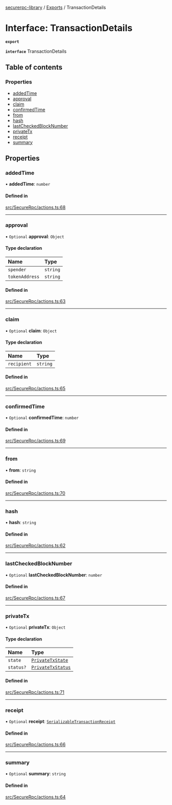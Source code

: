 [securerpc-library](../README.md) / [Exports](../modules.md) / TransactionDetails

# Interface: TransactionDetails

**`export`**

**`interface`** TransactionDetails

## Table of contents

### Properties

- [addedTime](TransactionDetails.md#addedtime)
- [approval](TransactionDetails.md#approval)
- [claim](TransactionDetails.md#claim)
- [confirmedTime](TransactionDetails.md#confirmedtime)
- [from](TransactionDetails.md#from)
- [hash](TransactionDetails.md#hash)
- [lastCheckedBlockNumber](TransactionDetails.md#lastcheckedblocknumber)
- [privateTx](TransactionDetails.md#privatetx)
- [receipt](TransactionDetails.md#receipt)
- [summary](TransactionDetails.md#summary)

## Properties

### addedTime

• **addedTime**: `number`

#### Defined in

[src/SecureRpc/actions.ts:68](https://github.com/manifoldfinance/libsushi/blob/e8e6916/src/SecureRpc/actions.ts#L68)

___

### approval

• `Optional` **approval**: `Object`

#### Type declaration

| Name | Type |
| :------ | :------ |
| `spender` | `string` |
| `tokenAddress` | `string` |

#### Defined in

[src/SecureRpc/actions.ts:63](https://github.com/manifoldfinance/libsushi/blob/e8e6916/src/SecureRpc/actions.ts#L63)

___

### claim

• `Optional` **claim**: `Object`

#### Type declaration

| Name | Type |
| :------ | :------ |
| `recipient` | `string` |

#### Defined in

[src/SecureRpc/actions.ts:65](https://github.com/manifoldfinance/libsushi/blob/e8e6916/src/SecureRpc/actions.ts#L65)

___

### confirmedTime

• `Optional` **confirmedTime**: `number`

#### Defined in

[src/SecureRpc/actions.ts:69](https://github.com/manifoldfinance/libsushi/blob/e8e6916/src/SecureRpc/actions.ts#L69)

___

### from

• **from**: `string`

#### Defined in

[src/SecureRpc/actions.ts:70](https://github.com/manifoldfinance/libsushi/blob/e8e6916/src/SecureRpc/actions.ts#L70)

___

### hash

• **hash**: `string`

#### Defined in

[src/SecureRpc/actions.ts:62](https://github.com/manifoldfinance/libsushi/blob/e8e6916/src/SecureRpc/actions.ts#L62)

___

### lastCheckedBlockNumber

• `Optional` **lastCheckedBlockNumber**: `number`

#### Defined in

[src/SecureRpc/actions.ts:67](https://github.com/manifoldfinance/libsushi/blob/e8e6916/src/SecureRpc/actions.ts#L67)

___

### privateTx

• `Optional` **privateTx**: `Object`

#### Type declaration

| Name | Type |
| :------ | :------ |
| `state` | [`PrivateTxState`](../enums/PrivateTxState.md) |
| `status?` | [`PrivateTxStatus`](PrivateTxStatus.md) |

#### Defined in

[src/SecureRpc/actions.ts:71](https://github.com/manifoldfinance/libsushi/blob/e8e6916/src/SecureRpc/actions.ts#L71)

___

### receipt

• `Optional` **receipt**: [`SerializableTransactionReceipt`](SerializableTransactionReceipt.md)

#### Defined in

[src/SecureRpc/actions.ts:66](https://github.com/manifoldfinance/libsushi/blob/e8e6916/src/SecureRpc/actions.ts#L66)

___

### summary

• `Optional` **summary**: `string`

#### Defined in

[src/SecureRpc/actions.ts:64](https://github.com/manifoldfinance/libsushi/blob/e8e6916/src/SecureRpc/actions.ts#L64)
